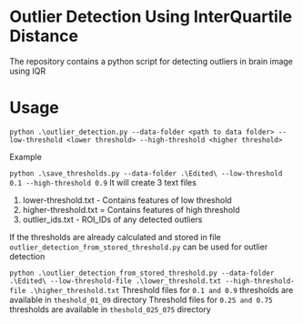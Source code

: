 # Outlier Detection Using InterQuartile Distance

The repository contains a python script for detecting outliers in brain image using IQR

# Usage

`
python .\outlier_detection.py --data-folder <path to data folder> --low-threshold <lower threshold> --high-threshold <higher threshold>
`

Example 

`
python .\save_thresholds.py --data-folder .\Edited\ --low-threshold 0.1 --high-threshold 0.9
`
It will create 3 text files

1. lower-threshold.txt - Contains features of low threshold
2. higher-threshold.txt = Contains features of high threshold
3. outlier_ids.txt - ROI_IDs of any detected outliers

If the thresholds are already calculated and stored in file `outlier_detection_from_stored_threshold.py` can be used for outlier detection

`
python .\outlier_detection_from_stored_threshold.py --data-folder .\Edited\ --low-threshold-file .\lower_threshold.txt --high-threshold-file .\higher_threshold.txt
`
Threshold files for `0.1 and 0.9` thresholds are available in `theshold_01_09` directory
Threshold files for `0.25 and 0.75` thresholds are available in `theshold_025_075` directory

